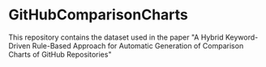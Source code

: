 # GitHubComparisonCharts
This repository contains the dataset used in the paper "A Hybrid Keyword-Driven Rule-Based Approach for Automatic Generation of Comparison Charts of GitHub Repositories"
